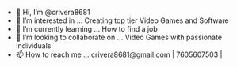 - 👋 Hi, I’m @crivera8681
- 👀 I’m interested in ... Creating top tier Video Games and Software
- 🌱 I’m currently learning ... How to find a job
- 💞️ I’m looking to collaborate on ... Video Games with passionate individuals
- 📫 How to reach me ... crivera8681@gmail.com | 7605607503 |

<!---
crivera8681/crivera8681 is a ✨ special ✨ repository because its `README.md` (this file) appears on your GitHub profile.
You can click the Preview link to take a look at your changes.
--->
